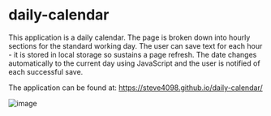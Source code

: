 # daily-calendar
This application is a daily calendar. The page is broken down into hourly sections for the standard working day. The user can save text for each hour - it is stored in local storage so sustains a page refresh. The date changes automatically to the current day using JavaScript and the user is notified of each successful save.

The application can be found at: https://steve4098.github.io/daily-calendar/

![image](https://github.com/steve4098/daily-calendar/assets/139075699/0269a9ea-f6f7-449d-8794-64f085112dfe)
